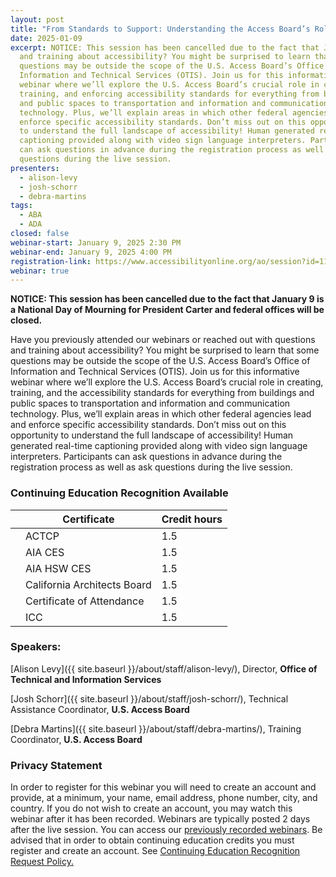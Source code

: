 ```yaml
---
layout: post
title: "From Standards to Support: Understanding the Access Board’s Role in Accessibility (CANCELLED)"
date: 2025-01-09
excerpt: NOTICE: This session has been cancelled due to the fact that January 9 is a National Day of Mourning for President Carter and federal offices will be closed. Have you previously attended our webinars or reached out with questions
  and training about accessibility? You might be surprised to learn that some
  questions may be outside the scope of the U.S. Access Board’s Office of
  Information and Technical Services (OTIS). Join us for this informative
  webinar where we’ll explore the U.S. Access Board’s crucial role in creating,
  training, and enforcing accessibility standards for everything from buildings
  and public spaces to transportation and information and communication
  technology. Plus, we’ll explain areas in which other federal agencies lead and
  enforce specific accessibility standards. Don’t miss out on this opportunity
  to understand the full landscape of accessibility! Human generated real-time
  captioning provided along with video sign language interpreters. Participants
  can ask questions in advance during the registration process as well as ask
  questions during the live session.
presenters:
  - alison-levy
  - josh-schorr
  - debra-martins
tags:
  - ABA
  - ADA
closed: false
webinar-start: January 9, 2025 2:30 PM
webinar-end: January 9, 2025 4:00 PM
registration-link: https://www.accessibilityonline.org/ao/session?id=111148
webinar: true
---
```

**NOTICE: This session has been cancelled due to the fact that January 9 is a National Day of Mourning for President Carter and federal offices will be closed.**

Have you previously attended our webinars or reached out with questions and training about accessibility? You might be surprised to learn that some questions may be outside the scope of the U.S. Access Board’s Office of Information and Technical Services (OTIS). Join us for this informative webinar where we’ll explore the U.S. Access Board’s crucial role in creating, training, and the accessibility standards for everything from buildings and public spaces to transportation and information and communication technology. Plus, we’ll explain areas in which other federal agencies lead and enforce specific accessibility standards. Don’t miss out on this opportunity to understand the full landscape of accessibility! Human generated real-time captioning provided along with video sign language interpreters. Participants can ask questions in advance during the registration process as well as ask questions during the live session.

### Continuing Education Recognition Available

|     | **Certificate**             | **Credit hours** |
| --- | --------------------------- | ---------------- |
|     | ACTCP                       | 1.5              |
|     | AIA CES                     | 1.5              |
|     | AIA HSW CES                 | 1.5              |
|     | California Architects Board | 1.5              |
|     | Certificate of Attendance   | 1.5              |
|     | ICC                         | 1.5              |

### Speakers:

[Alison Levy]({{ site.baseurl }}/about/staff/alison-levy/), Director, **Office of Technical and Information Services**

[Josh Schorr]({{ site.baseurl }}/about/staff/josh-schorr/), Technical Assistance Coordinator, **U.S. Access Board**

[Debra Martins]({{ site.baseurl }}/about/staff/debra-martins/), Training Coordinator, **U.S. Access Board**

### Privacy Statement

In order to register for this webinar you will need to create an account and provide, at a minimum, your name, email address, phone number, city, and country. If you do not wish to create an account, you may watch this webinar after it has been recorded. Webinars are typically posted 2 days after the live session. You can access our [previously recorded webinars](https://www.accessibilityonline.org/archives/). Be advised that in order to obtain continuing education credits you must register and create an account. See [Continuing Education Recognition Request Policy.](https://www.accessibilityonline.org/continuing-education/CEUDetails.aspx)
